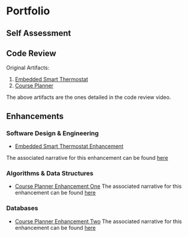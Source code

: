 # Portfolio
## Self Assessment

## Code Review
Original Artifacts:
1. [Embedded Smart Thermostat](https://github.com/Nsilvestro/Nsilvestro.github.io/tree/main/Original%20Artifacts/Artifact%20One/gpiointerrupt_CC3220SF_LAUNCHXL_nortos_gcc)
2. [Course Planner](https://github.com/Nsilvestro/Nsilvestro.github.io/tree/main/Original%20Artifacts/Artifact%20Two/CoursePlanner)

The above artifacts are the ones detailed in the code review video. 
## Enhancements
### Software Design & Engineering
* [Embedded Smart Thermostat Enhancement](https://github.com/Nsilvestro/Nsilvestro.github.io/tree/main/Artifact%20One%20Enhancement/gpiointerrupt_CC3220SF_LAUNCHXL_nortos_gcc)

The associated narrative for this enhancement can be found [here](https://github.com/Nsilvestro/Nsilvestro.github.io/blob/main/Enhancement%20Narratives/CS-499%20Enhancement%20One%20Narrative.pdf)
### Algorithms & Data Structures
* [Course Planner Enhancement One](https://github.com/Nsilvestro/Nsilvestro.github.io/tree/main/Artifact%20Two%20Enhancement%20One/CoursePlannerEnhancement.1)
The associated narrative for this enhancement can be found [here](https://github.com/Nsilvestro/Nsilvestro.github.io/blob/main/Enhancement%20Narratives/CS-499%20Enhancement%20Three%20Narrative.pdf)
### Databases
* [Course Planner Enhancement Two](https://github.com/Nsilvestro/Nsilvestro.github.io/tree/main/Artifact%20Two%20Enhancement%20Two/CoursePlannerEnhancement.2)
The associated narrative for this enhancement can be found [here](https://github.com/Nsilvestro/Nsilvestro.github.io/blob/main/Enhancement%20Narratives/CS-499%20Enhancement%20Two%20Narrative.pdf)
